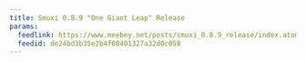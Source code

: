 ```yaml
---
title: Smuxi 0.8.9 "One Giant Leap" Release
params:
  feedlink: https://www.meebey.net/posts/smuxi_0.8.9_release/index.atom
  feedid: de24bd3b35e2b4f08401327a32d0c058
---
```


